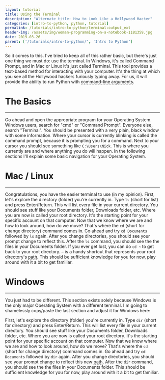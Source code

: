 ```yaml
---
layout: tutorial
title: Using the Terminal
description: "Alternate title: How to Look Like a Hollywood Hacker"
categories: [intro-to-python, python, tutorial]
permalink: /tutorials/intro-to-python/terminal:output_ext
header-img: /assets/img/woman-programming-on-a-notebook-1181359.jpg
date: 2019-03-26
parent: ['/tutorials/intro-to-python/', 'Intro to Python']
---
```


So it comes to this. I've tried to keep all of this rather basic, but there's just one thing we must do: use the terminal. In Windows, it's called Command Prompt, and in Mac or Linux it's just called Terminal. This tool provides a text-based method for interacting with your computer. It's the thing at which you see all the Hollywood hackers furiously typing away. For us, it will provide the ability to run Python with <a href="#" data-toggle="tooltip" data-original-title="Information or options we pass to programs from the terminal." data-placement="bottom" style="text-decoration:none; border-bottom: 1px dashed grey;" onclick="return false;">command-line arguments</a>.

# The Basics
---
Go ahead and open the appropriate program for your Operating System. Windows users, search for "cmd" or "Command Prompt". Everyone else, search "Terminal". You should be presented with a very plain, black window with some information. Where your cursor is currently blinking is called the command prompt, because it is prompting you for a command. Next to your cursor you should see something like `C:\Users\Nick`. This is where you currently are and where anything you do will happen. In the following sections I'll explain some basic navigation for your Operating System.

# Mac / Linux
---
Congratulations, you have the easier terminal to use (in my opinion). First, let's explore the directory (folder) you're currently in. Type `ls` (short for list) and press Enter/Return. This will list every file in your current directory. You should see stuff like your Documents folder, Downloads folder, etc. Where you are now is called your root directory. It's the starting point for your specific account on that computer. Now that we know where we are and how to look around, how do we move? That's where the `cd` (short for change directory) command comes in. Go ahead and try `cd Documents` followed by `ls` again. After you change directories, you should see your prompt change to reflect this. After the `ls` command, you should see the the files in your Documents folder. If you ever get lost, you can do `cd ~` to get back to your root directory. `~` is a handy shortcut that represents your root directory's <a href="#" data-toggle="tooltip" data-original-title="The 'directions' to a folder or file." data-placement="bottom" style="text-decoration:none; border-bottom: 1px dashed grey;" onclick="return false;">path</a>. This should be sufficient knowledge for you for now, play around with it a bit to get familiar.

# Windows
---
You just had to be different. This section exists solely because Windows is the only major Operating System with a different terminal. I'm going to shamelessly copy/paste the last section and adjust it for Windows here:

First, let's explore the directory (folder) you're currently in. Type `dir` (short for directory) and press Enter/Return. This will list every file in your current directory. You should see stuff like your Documents folder, Downloads folder, etc. Where you are now is called your root directory. It's the starting point for your specific account on that computer. Now that we know where we are and how to look around, how do we move? That's where the `cd` (short for change directory) command comes in. Go ahead and try `cd Documents` followed by `dir` again. After you change directories, you should see your prompt change to reflect this new <a href="#" data-toggle="tooltip" data-original-title="The 'directions' to a folder or file." data-placement="bottom" style="text-decoration:none; border-bottom: 1px dashed grey;" onclick="return false;">path</a>. After the `dir` command, you should see the the files in your Documents folder. This should be sufficient knowledge for you for now, play around with it a bit to get familiar.
